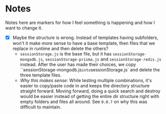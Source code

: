 # Notes

Notes here are markers for how I feel something is happening and how I want to change it.

- [x] Maybe the structure is wrong. Instead of templates having subfolders, won't it make more sense to have a base template, then files that we replace in runtime and then delete the others?
  - `sessionStorage.js` is the base file, but it has `sessionStorage-mongodb.js`, `sessionStorage-prisma.js` and `sessionStorage-redis.js` instead. After the user has made their choices, we copy ``sessionStorage-mongodb.js` into `sessionStorage.js` and delete the three template files.
  - _Why this makes sense_: While testing multiple combinations, it's easier to copy/paste code in and keeps the directory structure straight forward. Moving forward, doing a quick search and destroy would be easier instead of getting the entire dir structure right with empty folders and files all around. See `0.0.7` on why this was difficult to maintain.
